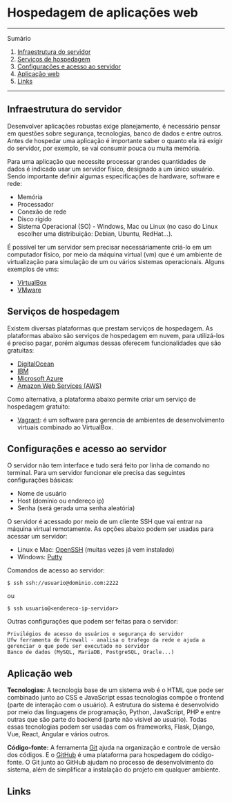 # Hospedagem de aplicações web

*******
Sumário
 1. [Infraestrutura do servidor](#infraestrutura)
 2. [Serviços de hospedagem](#servicos)
 3. [Configurações e acesso ao servidor](#servidor)
 4. [Aplicação web](#aplicacao)
 5. [Links](#links)

*******

<div id='infraestrutura'/>

## Infraestrutura do servidor

Desenvolver aplicações robustas exige planejamento, é necessário pensar em questões sobre segurança, tecnologias, banco de dados e entre outros. Antes de hospedar uma aplicação é importante saber o quanto ela irá exigir do servidor, por exemplo, se vai consumir pouca ou muita memória. 

Para uma aplicação que necessite processar grandes quantidades de dados é indicado usar um servidor físico, designado a um único usuário. Sendo importante definir algumas especificações de hardware, software e rede:

- Memória
- Processador
- Conexão de rede
- Disco rígido
- Sistema Operacional (SO) - Windows, Mac ou Linux (no caso do Linux escolher uma distribuição: Debian, Ubuntu, RedHat...).

É possível ter um servidor sem precisar necessáriamente criá-lo em um computador físico, por meio da máquina virtual (vm) que é um ambiente de virtualização para simulação de um ou vários sistemas operacionais. Alguns exemplos de vms:

- [VirtualBox](https://www.virtualbox.org/)
- [VMware](https://www.vmware.com/br.html)

<div id='servicos'/>

## Serviços de hospedagem

Existem diversas plataformas que prestam serviços de hospedagem. As plataformas abaixo são serviços de hospedagem em nuvem, para utilizá-los é preciso pagar, porém algumas dessas oferecem funcionalidades que são gratuitas:

- [DigitalOcean](https://www.digitalocean.com/)
- [IBM](https://www.ibm.com/br-pt)
- [Microsoft Azure](https://azure.microsoft.com/pt-br/) 
- [Amazon Web Services (AWS)](https://aws.amazon.com/pt/)

Como alternativa, a plataforma abaixo permite criar um serviço de hospedagem gratuito:

- [Vagrant](https://www.vagrantup.com/): é um software para gerencia de ambientes de desenvolvimento virtuais combinado ao VirtualBox.

<div id='servidor'/>

## Configurações e acesso ao servidor

O servidor não tem interface e tudo será feito por linha de comando no terminal. Para um servidor funcionar ele precisa das seguintes configurações básicas:

- Nome de usuário
- Host (domínio ou endereço ip)
- Senha (será gerada uma senha aleatória)

O servidor é acessado por meio de um cliente SSH que vai entrar na máquina virtual remotamente. As opções abaixo podem ser usadas para acessar um servidor:

- Linux e Mac: [OpenSSH](https://www.openssh.com/) (muitas vezes já vem instalado)
- Windows: [Putty](https://www.putty.org/)

Comandos de acesso ao servidor:

`$ ssh ssh://usuario@dominio.com:2222` 

ou 

`$ ssh usuario@<endereco-ip-servidor>`

Outras configurações que podem ser feitas para o servidor:

    Privilégios de acesso do usuários e segurança do servidor
    Ufw ferramenta de Firewall - analisa o trafego da rede e ajuda a gerenciar o que pode ser executado no servidor 
    Banco de dados (MySQL, MariaDB, PostgreSQL, Oracle...)
    
<div id='aplicacao'/>

## Aplicação web

**Tecnologias:** A tecnologia base de um sistema web é o HTML que pode ser combinado junto ao CSS e JavaScript essas tecnologias compõe o frontend (parte de interação com o usuário). A estrutura do sistema é desenvolvido por meio das linguagens de programação, Python, JavaScript, PHP e entre outras que são parte do backend (parte não visivel ao usuário). Todas essas tecnologias podem ser usadas com os frameworks, Flask, Django, Vue, React, Angular e vários outros.

**Código-fonte:** A ferramenta [Git](https://git-scm.com/) ajuda na organização e controle de versão dos códigos. E o [GitHub](https://github.com/) é uma plataforma para hospedagem do código-fonte. O Git junto ao GitHub ajudam no processo de desenvolvimento do sistema, além de simplificar a instalação do projeto em qualquer ambiente.

<div id='links'/>

## Links
